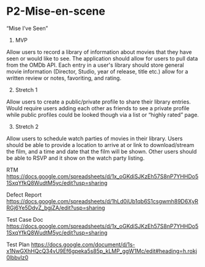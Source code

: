 # P2-Mise-en-scene

“Mise I’ve Seen” 

1. MVP  

Allow users to record a library of information about movies that they have seen or would like to see. The application should allow for users to pull data from the OMDb API. Each entry in a user's library should store general movie information (Director, Studio, year of release, title etc.) allow for a written review or notes, favoriting, and rating. 

2. Stretch 1 

Allow users to create a public/private profile to share their library entries. Would require users adding each other as friends to see a private profile while public profiles could be looked though via a list or “highly rated” page.  

3. Stretch 2 

Allow users to schedule watch parties of movies in their library. Users should be able to provide a location to arrive at or link to download/stream the film, and a time and date that the film will be shown. Other users should be able to RSVP and it show on the watch party listing. 

RTM
https://docs.google.com/spreadsheets/d/1x_oGKdiSJKzEh57S8nP7YHHDo51SxqYfkQ8WudtM5yc/edit?usp=sharing

Defect Report
https://docs.google.com/spreadsheets/d/1hLd0iUb1qb6S1csgwmh89D6XyRRGj6Ye5DdvZ_bgjZA/edit?usp=sharing

Test Case Doc
https://docs.google.com/spreadsheets/d/1x_oGKdiSJKzEh57S8nP7YHHDo51SxqYfkQ8WudtM5yc/edit?usp=sharing

Test Plan
https://docs.google.com/document/d/1s-x1NwGXhHQcQ34vU9Ef6gpeka5s85p_kLMP_ggW1Mc/edit#heading=h.rokj0lbbvlz0
